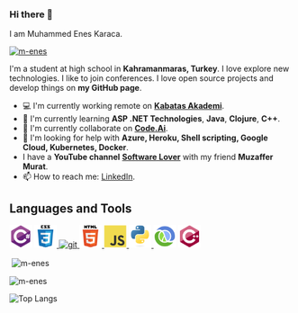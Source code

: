 ### Hi there 👋

I am Muhammed Enes Karaca.

<p align="left"> <a target="_blank" href="https://www.youtube.com/channel/UCnZw8EJIzA7oBMb_7Fa6xew"><img src="https://img.shields.io/youtube/channel/subscribers/UCnZw8EJIzA7oBMb_7Fa6xew?label=Yazilim%20sever&logo=Youtube&style=for-the-badge" alt="m-enes" /></a>

I'm a student at high school in **Kahramanmaras, Turkey**. I love explore new technologies. I like to join conferences. I love open source projects and develop things on **my GitHub page**.

 - 💻 I'm currently working remote on [**Kabatas Akademi**](https://www.kabatasakademi.com).
 - 🌱 I'm currently learning **ASP .NET Technologies**, **Java**, **Clojure**, **C++**.
 - 👯 I'm currently collaborate on [**Code.Ai**](https://github.com/code-ai-official).
 - 🤔 I'm looking for help with **Azure, Heroku, Shell scripting, Google Cloud, Kubernetes, Docker**.
 - I have a  **YouTube channel** [**Software Lover**](https://www.youtube.com/channel/UCnZw8EJIzA7oBMb_7Fa6xew) with my friend **Muzaffer Murat**.
 - 📫 How to reach me: [LinkedIn](https://www.linkedin.com/in/muhammed-enes-karaca-15373020b/).

## Languages and Tools
<p align="left"> <a href="https://docs.microsoft.com/tr-tr/dotnet/csharp/" target="_blank"> <img src="https://raw.githubusercontent.com/devicons/devicon/master/icons/csharp/csharp-original.svg" alt="csharp" width="40" height="40"/></a> <a href="https://www.w3schools.com/css/" target="_blank"> <img src="https://raw.githubusercontent.com/devicons/devicon/master/icons/css3/css3-original-wordmark.svg" alt="css3" width="40" height="40"/>  <a href="https://git-scm.com/" target="_blank"> <img src="https://www.vectorlogo.zone/logos/git-scm/git-scm-icon.svg" alt="git" width="40" height="40"/> </a> <a href="https://www.w3.org/html/" target="_blank"> <img src="https://raw.githubusercontent.com/devicons/devicon/master/icons/html5/html5-original-wordmark.svg" alt="html5" width="40" height="40"/> </a> <a href="https://developer.mozilla.org/en-US/docs/Web/JavaScript" target="_blank"> <img src="https://raw.githubusercontent.com/devicons/devicon/master/icons/javascript/javascript-original.svg" alt="javascript" width="40" height="40"/> </a> <a href="https://www.python.org" target="_blank"> <img src="https://raw.githubusercontent.com/devicons/devicon/master/icons/python/python-original.svg" alt="python" width="40" height="40"/> </a> <a href="https://clojure.org" target="_blank"> <img src="https://raw.githubusercontent.com/devicons/devicon/master/icons/clojure/clojure-original.svg" alt="clojure" width="40" height="40"/></a> <a href="https://docs.microsoft.com/tr-tr/dotnet/csharp/" target="_blank"> <img src="https://raw.githubusercontent.com/devicons/devicon/master/icons/cplusplus/cplusplus-original.svg" alt="c++" width="40" height="40"/></a></p>

<p>&nbsp;<img align="center" src="https://github-readme-stats.vercel.app/api?username=m-enes&show_icons=true&locale=en&theme=light" alt="m-enes" /></p>

<p><img align="center" src="https://github-readme-streak-stats.herokuapp.com/?user=m-enes&theme=light" alt="m-enes" /></p>

![Top Langs](https://github-readme-stats.vercel.app/api/top-langs/?username=m-enes&theme=light&layout=compact)
